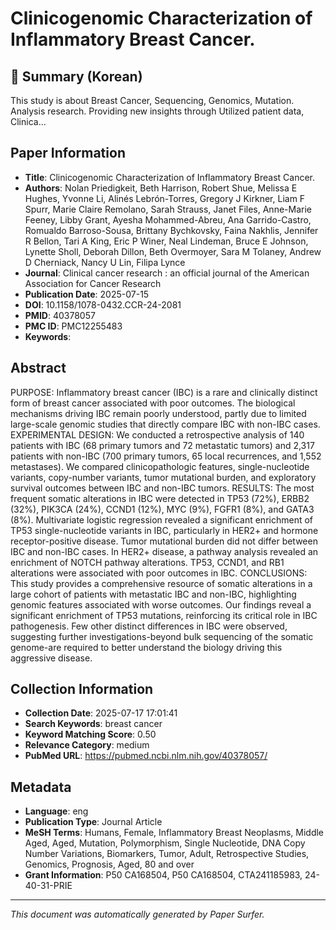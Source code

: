 # Clinicogenomic Characterization of Inflammatory Breast Cancer.

## 📝 Summary (Korean)
This study is about Breast Cancer, Sequencing, Genomics, Mutation. Analysis research. Providing new insights through Utilized patient data, Clinica...

## Paper Information
- **Title**: Clinicogenomic Characterization of Inflammatory Breast Cancer.
- **Authors**: Nolan Priedigkeit, Beth Harrison, Robert Shue, Melissa E Hughes, Yvonne Li, Alinés Lebrón-Torres, Gregory J Kirkner, Liam F Spurr, Marie Claire Remolano, Sarah Strauss, Janet Files, Anne-Marie Feeney, Libby Grant, Ayesha Mohammed-Abreu, Ana Garrido-Castro, Romualdo Barroso-Sousa, Brittany Bychkovsky, Faina Nakhlis, Jennifer R Bellon, Tari A King, Eric P Winer, Neal Lindeman, Bruce E Johnson, Lynette Sholl, Deborah Dillon, Beth Overmoyer, Sara M Tolaney, Andrew D Cherniack, Nancy U Lin, Filipa Lynce
- **Journal**: Clinical cancer research : an official journal of the American Association for Cancer Research
- **Publication Date**: 2025-07-15
- **DOI**: 10.1158/1078-0432.CCR-24-2081
- **PMID**: 40378057
- **PMC ID**: PMC12255483
- **Keywords**: 

## Abstract
PURPOSE: Inflammatory breast cancer (IBC) is a rare and clinically distinct form of breast cancer associated with poor outcomes. The biological mechanisms driving IBC remain poorly understood, partly due to limited large-scale genomic studies that directly compare IBC with non-IBC cases. EXPERIMENTAL DESIGN: We conducted a retrospective analysis of 140 patients with IBC (68 primary tumors and 72 metastatic tumors) and 2,317 patients with non-IBC (700 primary tumors, 65 local recurrences, and 1,552 metastases). We compared clinicopathologic features, single-nucleotide variants, copy-number variants, tumor mutational burden, and exploratory survival outcomes between IBC and non-IBC tumors. RESULTS: The most frequent somatic alterations in IBC were detected in TP53 (72%), ERBB2 (32%), PIK3CA (24%), CCND1 (12%), MYC (9%), FGFR1 (8%), and GATA3 (8%). Multivariate logistic regression revealed a significant enrichment of TP53 single-nucleotide variants in IBC, particularly in HER2+ and hormone receptor-positive disease. Tumor mutational burden did not differ between IBC and non-IBC cases. In HER2+ disease, a pathway analysis revealed an enrichment of NOTCH pathway alterations. TP53, CCND1, and RB1 alterations were associated with poor outcomes in IBC. CONCLUSIONS: This study provides a comprehensive resource of somatic alterations in a large cohort of patients with metastatic IBC and non-IBC, highlighting genomic features associated with worse outcomes. Our findings reveal a significant enrichment of TP53 mutations, reinforcing its critical role in IBC pathogenesis. Few other distinct differences in IBC were observed, suggesting further investigations-beyond bulk sequencing of the somatic genome-are required to better understand the biology driving this aggressive disease.

## Collection Information
- **Collection Date**: 2025-07-17 17:01:41
- **Search Keywords**: breast cancer
- **Keyword Matching Score**: 0.50
- **Relevance Category**: medium
- **PubMed URL**: https://pubmed.ncbi.nlm.nih.gov/40378057/

## Metadata
- **Language**: eng
- **Publication Type**: Journal Article
- **MeSH Terms**: Humans, Female, Inflammatory Breast Neoplasms, Middle Aged, Aged, Mutation, Polymorphism, Single Nucleotide, DNA Copy Number Variations, Biomarkers, Tumor, Adult, Retrospective Studies, Genomics, Prognosis, Aged, 80 and over
- **Grant Information**: P50 CA168504, P50 CA168504, CTA241185983, 24-40-31-PRIE

---
*This document was automatically generated by Paper Surfer.*
